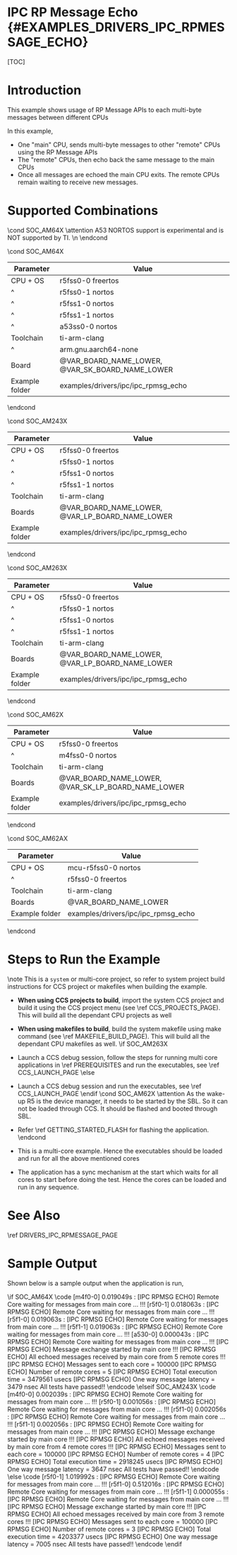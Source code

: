 # IPC RP Message Echo {#EXAMPLES_DRIVERS_IPC_RPMESSAGE_ECHO}

[TOC]

# Introduction

This example shows usage of RP Message APIs to each multi-byte messages between different CPUs

In this example,
- One "main" CPU, sends multi-byte messages to other "remote" CPUs using the RP Message APIs
- The "remote" CPUs, then echo back the same message to the main CPUs
- Once all messages are echoed the main CPU exits. The remote CPUs remain waiting to receive new messages.

# Supported Combinations

\cond SOC_AM64X
\attention A53 NORTOS support is experimental and is NOT supported by TI. \n
\endcond

\cond SOC_AM64X

 Parameter      | Value
 ---------------|-----------
 CPU + OS       | r5fss0-0 freertos
 ^              | r5fss0-1 nortos
 ^              | r5fss1-0 nortos
 ^              | r5fss1-1 nortos
 ^              | a53ss0-0 nortos
 Toolchain      | ti-arm-clang
 ^              | arm.gnu.aarch64-none
 Board          | @VAR_BOARD_NAME_LOWER, @VAR_SK_BOARD_NAME_LOWER
 Example folder | examples/drivers/ipc/ipc_rpmsg_echo

\endcond

\cond SOC_AM243X

 Parameter      | Value
 ---------------|-----------
 CPU + OS       | r5fss0-0 freertos
 ^              | r5fss0-1 nortos
 ^              | r5fss1-0 nortos
 ^              | r5fss1-1 nortos
 Toolchain      | ti-arm-clang
 Boards         | @VAR_BOARD_NAME_LOWER, @VAR_LP_BOARD_NAME_LOWER
 Example folder | examples/drivers/ipc/ipc_rpmsg_echo

\endcond

\cond SOC_AM263X

 Parameter      | Value
 ---------------|-----------
 CPU + OS       | r5fss0-0 freertos
 ^              | r5fss0-1 nortos
 ^              | r5fss1-0 nortos
 ^              | r5fss1-1 nortos
 Toolchain      | ti-arm-clang
 Boards         | @VAR_BOARD_NAME_LOWER, @VAR_LP_BOARD_NAME_LOWER
 Example folder | examples/drivers/ipc/ipc_rpmsg_echo

\endcond


\cond SOC_AM62X

 Parameter      | Value
 ---------------|-----------
 CPU + OS       | r5fss0-0 freertos
 ^              | m4fss0-0 nortos
 Toolchain      | ti-arm-clang
 Boards         | @VAR_BOARD_NAME_LOWER, @VAR_SK_LP_BOARD_NAME_LOWER
 Example folder | examples/drivers/ipc/ipc_rpmsg_echo

\endcond


\cond SOC_AM62AX

 Parameter      | Value
 ---------------|-----------
 CPU + OS       | mcu-r5fss0-0 nortos
 ^              | r5fss0-0 freertos
 Toolchain      | ti-arm-clang
 Boards         | @VAR_BOARD_NAME_LOWER
 Example folder | examples/drivers/ipc/ipc_rpmsg_echo

\endcond


# Steps to Run the Example

\note This is a `system` or multi-core project, so refer to system project build instructions for CCS project or makefiles when building the example.

- **When using CCS projects to build**, import the system CCS project
  and build it using the CCS project menu (see \ref CCS_PROJECTS_PAGE). This will build all the dependant CPU projects as well
- **When using makefiles to build**, build the system makefile using
  make command (see \ref MAKEFILE_BUILD_PAGE). This will build all the dependant CPU makefiles as well.
\if SOC_AM263X
- Launch a CCS debug session, follow the steps for running multi core applications in \ref PREREQUISITES and run the executables, see \ref CCS_LAUNCH_PAGE
\else
- Launch a CCS debug session and run the executables, see \ref CCS_LAUNCH_PAGE
\endif
\cond SOC_AM62X
\attention As the wake-up R5 is the device manager, it needs to be started by the SBL. So it can not be loaded through CCS. It should be flashed and booted through SBL.

- Refer \ref GETTING_STARTED_FLASH for flashing the application.
\endcond
- This is a multi-core example. Hence the executables should be loaded and run for all the above mentioned cores
- The application has a sync mechanism at the start which waits for all cores to start before doing the test. Hence the cores can be loaded and run in any sequence.

# See Also

\ref DRIVERS_IPC_RPMESSAGE_PAGE

# Sample Output

Shown below is a sample output when the application is run,

\if SOC_AM64X
\code
[m4f0-0]     0.019049s : [IPC RPMSG ECHO] Remote Core waiting for messages from main core ... !!!
[r5f0-1]     0.018063s : [IPC RPMSG ECHO] Remote Core waiting for messages from main core ... !!!
[r5f1-0]     0.019063s : [IPC RPMSG ECHO] Remote Core waiting for messages from main core ... !!!
[r5f1-1]     0.019063s : [IPC RPMSG ECHO] Remote Core waiting for messages from main core ... !!!
[a530-0]     0.000043s : [IPC RPMSG ECHO] Remote Core waiting for messages from main core ... !!!
[IPC RPMSG ECHO] Message exchange started by main core !!!
[IPC RPMSG ECHO] All echoed messages received by main core from 5 remote cores !!!
[IPC RPMSG ECHO] Messages sent to each core = 100000
[IPC RPMSG ECHO] Number of remote cores = 5
[IPC RPMSG ECHO] Total execution time = 3479561 usecs
[IPC RPMSG ECHO] One way message latency = 3479 nsec
All tests have passed!!
\endcode
\elseif SOC_AM243X
\code
[m4f0-0]     0.002039s : [IPC RPMSG ECHO] Remote Core waiting for messages from main core ... !!!
[r5f0-1]     0.001056s : [IPC RPMSG ECHO] Remote Core waiting for messages from main core ... !!!
[r5f1-0]     0.002056s : [IPC RPMSG ECHO] Remote Core waiting for messages from main core ... !!!
[r5f1-1]     0.002056s : [IPC RPMSG ECHO] Remote Core waiting for messages from main core ... !!!
[IPC RPMSG ECHO] Message exchange started by main core !!!
[IPC RPMSG ECHO] All echoed messages received by main core from 4 remote cores !!!
[IPC RPMSG ECHO] Messages sent to each core = 100000
[IPC RPMSG ECHO] Number of remote cores = 4
[IPC RPMSG ECHO] Total execution time = 2918245 usecs
[IPC RPMSG ECHO] One way message latency = 3647 nsec
All tests have passed!!
\endcode
\else
\code
[r5f0-1]     1.019992s : [IPC RPMSG ECHO] Remote Core waiting for messages from main core ... !!!
[r5f1-0]     0.512016s : [IPC RPMSG ECHO] Remote Core waiting for messages from main core ... !!!
[r5f1-1]     0.000055s : [IPC RPMSG ECHO] Remote Core waiting for messages from main core ... !!!
[IPC RPMSG ECHO] Message exchange started by main core !!!
[IPC RPMSG ECHO] All echoed messages received by main core from 3 remote cores !!!
[IPC RPMSG ECHO] Messages sent to each core = 100000
[IPC RPMSG ECHO] Number of remote cores = 3
[IPC RPMSG ECHO] Total execution time = 4203377 usecs
[IPC RPMSG ECHO] One way message latency = 7005 nsec
All tests have passed!!
\endcode
\endif
